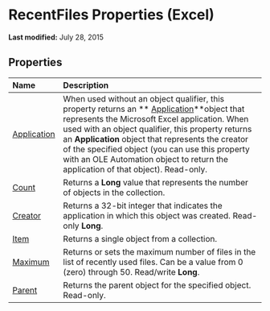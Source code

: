 
# RecentFiles Properties (Excel)

 **Last modified:** July 28, 2015


## Properties



|**Name**|**Description**|
|:-----|:-----|
| [Application](c6ade659-6d2b-f0c1-165a-ec242e092c82.md)|When used without an object qualifier, this property returns an  ** [Application](19b73597-5cf9-4f56-8227-b5211f657f6f.md)**object that represents the Microsoft Excel application. When used with an object qualifier, this property returns an  **Application** object that represents the creator of the specified object (you can use this property with an OLE Automation object to return the application of that object). Read-only.|
| [Count](005fd8aa-5581-14c7-5274-bb6236069e69.md)|Returns a  **Long** value that represents the number of objects in the collection.|
| [Creator](83b6210e-5994-2468-f4b9-0884abc689fc.md)|Returns a 32-bit integer that indicates the application in which this object was created. Read-only  **Long**.|
| [Item](f153bdeb-6c13-2ea8-506a-2b762b211c67.md)|Returns a single object from a collection.|
| [Maximum](24bb3472-8b75-5457-467a-266ed8e5f979.md)|Returns or sets the maximum number of files in the list of recently used files. Can be a value from 0 (zero) through 50. Read/write  **Long**.|
| [Parent](a0479299-eb8a-3825-ee65-6accea2254e4.md)|Returns the parent object for the specified object. Read-only.|
